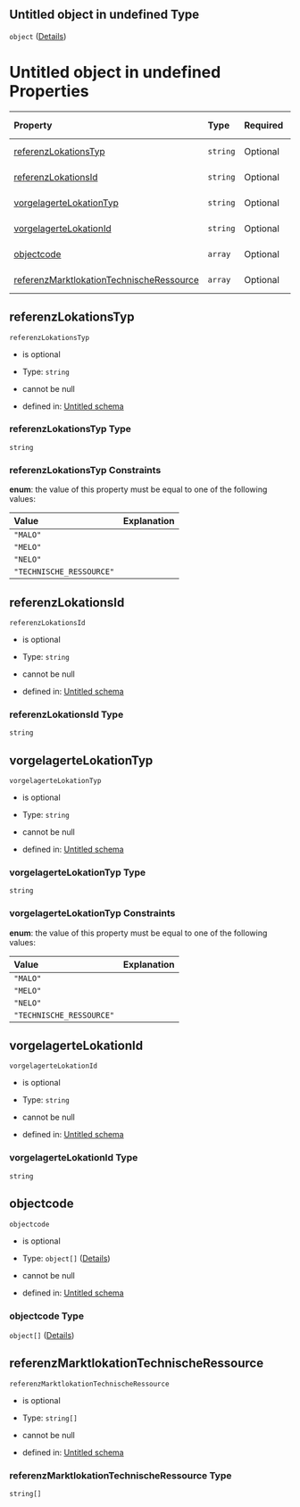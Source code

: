 ## Untitled object in undefined Type

`object` ([Details](zuordnungobjectcode.md))

# Untitled object in undefined Properties

| Property                                                                              | Type     | Required | Nullable       | Defined by                                                                                                                                                                                                                                                |
| :------------------------------------------------------------------------------------ | :------- | :------- | :------------- | :-------------------------------------------------------------------------------------------------------------------------------------------------------------------------------------------------------------------------------------------------------- |
| [referenzLokationsTyp](#referenzlokationstyp)                                         | `string` | Optional | cannot be null | [Untitled schema](lokationstyp.md "https://raw.githubusercontent.com/conuti-gmbh/bo4e-schema/master/schemas/v1/enum/Lokationstyp.schema.json#/properties/referenzLokationsTyp")                                                                           |
| [referenzLokationsId](#referenzlokationsid)                                           | `string` | Optional | cannot be null | [Untitled schema](zuordnungobjectcode-properties-referenzlokationsid.md "https://raw.githubusercontent.com/conuti-gmbh/bo4e-schema/master/schemas/v1/com/Abschlag.schema.json#/properties/referenzLokationsId")                                           |
| [vorgelagerteLokationTyp](#vorgelagertelokationtyp)                                   | `string` | Optional | cannot be null | [Untitled schema](lokationstyp.md "https://raw.githubusercontent.com/conuti-gmbh/bo4e-schema/master/schemas/v1/enum/Lokationstyp.schema.json#/properties/vorgelagerteLokationTyp")                                                                        |
| [vorgelagerteLokationId](#vorgelagertelokationid)                                     | `string` | Optional | cannot be null | [Untitled schema](zuordnungobjectcode-properties-vorgelagertelokationid.md "https://raw.githubusercontent.com/conuti-gmbh/bo4e-schema/master/schemas/v1/com/Abschlag.schema.json#/properties/vorgelagerteLokationId")                                     |
| [objectcode](#objectcode)                                                             | `array`  | Optional | cannot be null | [Untitled schema](zuordnungobjectcode-properties-objectcode.md "https://raw.githubusercontent.com/conuti-gmbh/bo4e-schema/master/schemas/v1/com/Abschlag.schema.json#/properties/objectcode")                                                             |
| [referenzMarktlokationTechnischeRessource](#referenzmarktlokationtechnischeressource) | `array`  | Optional | cannot be null | [Untitled schema](zuordnungobjectcode-properties-referenzmarktlokationtechnischeressource.md "https://raw.githubusercontent.com/conuti-gmbh/bo4e-schema/master/schemas/v1/com/Abschlag.schema.json#/properties/referenzMarktlokationTechnischeRessource") |

## referenzLokationsTyp



`referenzLokationsTyp`

*   is optional

*   Type: `string`

*   cannot be null

*   defined in: [Untitled schema](lokationstyp.md "https://raw.githubusercontent.com/conuti-gmbh/bo4e-schema/master/schemas/v1/enum/Lokationstyp.schema.json#/properties/referenzLokationsTyp")

### referenzLokationsTyp Type

`string`

### referenzLokationsTyp Constraints

**enum**: the value of this property must be equal to one of the following values:

| Value                    | Explanation |
| :----------------------- | :---------- |
| `"MALO"`                 |             |
| `"MELO"`                 |             |
| `"NELO"`                 |             |
| `"TECHNISCHE_RESSOURCE"` |             |

## referenzLokationsId



`referenzLokationsId`

*   is optional

*   Type: `string`

*   cannot be null

*   defined in: [Untitled schema](zuordnungobjectcode-properties-referenzlokationsid.md "https://raw.githubusercontent.com/conuti-gmbh/bo4e-schema/master/schemas/v1/com/Abschlag.schema.json#/properties/referenzLokationsId")

### referenzLokationsId Type

`string`

## vorgelagerteLokationTyp



`vorgelagerteLokationTyp`

*   is optional

*   Type: `string`

*   cannot be null

*   defined in: [Untitled schema](lokationstyp.md "https://raw.githubusercontent.com/conuti-gmbh/bo4e-schema/master/schemas/v1/enum/Lokationstyp.schema.json#/properties/vorgelagerteLokationTyp")

### vorgelagerteLokationTyp Type

`string`

### vorgelagerteLokationTyp Constraints

**enum**: the value of this property must be equal to one of the following values:

| Value                    | Explanation |
| :----------------------- | :---------- |
| `"MALO"`                 |             |
| `"MELO"`                 |             |
| `"NELO"`                 |             |
| `"TECHNISCHE_RESSOURCE"` |             |

## vorgelagerteLokationId



`vorgelagerteLokationId`

*   is optional

*   Type: `string`

*   cannot be null

*   defined in: [Untitled schema](zuordnungobjectcode-properties-vorgelagertelokationid.md "https://raw.githubusercontent.com/conuti-gmbh/bo4e-schema/master/schemas/v1/com/Abschlag.schema.json#/properties/vorgelagerteLokationId")

### vorgelagerteLokationId Type

`string`

## objectcode



`objectcode`

*   is optional

*   Type: `object[]` ([Details](objectcode.md))

*   cannot be null

*   defined in: [Untitled schema](zuordnungobjectcode-properties-objectcode.md "https://raw.githubusercontent.com/conuti-gmbh/bo4e-schema/master/schemas/v1/com/Abschlag.schema.json#/properties/objectcode")

### objectcode Type

`object[]` ([Details](objectcode.md))

## referenzMarktlokationTechnischeRessource



`referenzMarktlokationTechnischeRessource`

*   is optional

*   Type: `string[]`

*   cannot be null

*   defined in: [Untitled schema](zuordnungobjectcode-properties-referenzmarktlokationtechnischeressource.md "https://raw.githubusercontent.com/conuti-gmbh/bo4e-schema/master/schemas/v1/com/Abschlag.schema.json#/properties/referenzMarktlokationTechnischeRessource")

### referenzMarktlokationTechnischeRessource Type

`string[]`

